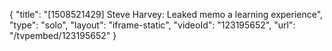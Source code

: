 {
    "title": "[1508521429] Steve Harvey: Leaked memo a learning experience",
    "type": "solo",
    "layout": "iframe-static",
    "videoId": "123195652",
    "url": "\/tvpembed\/123195652"
}